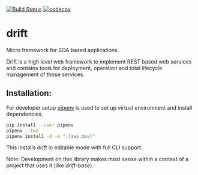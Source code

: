 [![Build Status](https://travis-ci.org/dgnorth/drift.svg?branch=master)](https://travis-ci.org/dgnorth/drift)
[![codecov](https://codecov.io/gh/dgnorth/drift/branch/develop/graph/badge.svg)](https://codecov.io/gh/dgnorth/drift)


# drift
Micro framework for SOA based applications.


Drift is a high level web framework to implement REST based web services and contains tools for deployment, operation and total lifecycle management of those services.

## Installation:
For developer setup [pipenv](https://docs.pipenv.org/) is used to set up virtual environment and install dependencies.

```bash
pip install --user pipenv
pipenv --two
pipenv install -d -e ".[aws,dev]"
```
This installs *drift* in editable mode with full CLI support.

Note: Development on this library makes most sense within a context of a project that uses it (like *drift-base*).

